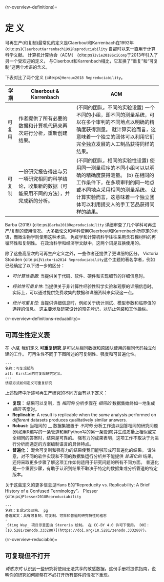 (rr-overview-definitions)=
# 定 义

可再生产(和复制)最常见的定义是Claerbout和Karrenbach在1992年 {cite:ps}`ClaerboutKarrenbach1992Reproduciability` 自那时以来一直用于计算科学文献。 计算机计算协会（ACM） {cite:ps}`Ivie2018SciComp`于2013年引入了另一个受欢迎的定义， 与Claerbout和Karrenbach相比，它互换了“重复”和“可复制”这两个术语的含义。

下表对比了两个定义 {cite:ps}`Heroux2018 Repreduciability`。

| 学期  | Claerbout & Karrenbach                           | ACM                                                                                                                         |
| --- | ------------------------------------------------ | --------------------------------------------------------------------------------------------------------------------------- |
| 可复用 | 作者提供了所有必要的数据和计算机代码来再次进行分析，重新创建结果。                | (不同的团队，不同的实验设置) 一个不同的小组，即不同的测量系统，可以在多个审判的不同地点以明确的精确度获得测量。 就计算实验而言，这意味着一个独立的团体可以利用它们完全独立发展的人工制品获得同样的结果。                      |
| 可复制 | 一份研究报告得出与另一项研究相同的科学结论，收集新的数据（可能采用不同的方法），并完成新的分析。 | (不同的团队，相同的实验性设置) 使用同一测量程序的不同小组可以以明确的精确度获得测量。 (b) 在相同的工作条件下，在多项审判的同一地点或不同地点采用相同的测量系统。 就计算实验而言，这意味着一个独立团体可以利用提交人的手工艺品获得同样的结果。 |

Barba (2018) {cite:ps}`Barba2018Reproduciability` 详细审查了几个学科可再生产/复制的使用情况。 大多数论文和学科使用Claerbout和Karrenbach所界定的术语，而微生物学则使用这种术语。 免疫学和计算机科学往往采用含石棉材料的再循环性和复制性。 在政治科学和经济学文献中，这两个词是互换使用的。

除了这些高层次的可再生产定义之外，一些作者还提供了更详细的区分。 Victoria Stodden {cite:ps}`Victoria2014 Reproduciability`这个主题的著名学者，例如已经确定了以下进一步的区分：

- _可计算性重置_: 当提供关于代码、软件、硬件和实现细节的详细信息时。

- _经验性可重复性_: 当提供关于非计算性经验性科学实验和观察的详细信息时。 实际上，可以通过提供免费收集的数据和详细资料来实现这一点。

- _统计可重复性_: 当提供详细信息时，例如关于统计测试、模型参数和临界值的选择的信息。 这主要涉及研究设计的预先登记，以防止包装和其他操纵。

(rr-overview-definitions-reduability)=
## 可再生性定义表

在 _小路_, 我们定义 **可重复研究** 是可以从相同数据和原团队使用的相同代码独立创建的工作。 可再生性不同于下图所述的可复制性、强度和可普遍化性。


```{figure} ../../figures/reproducible-matrix.jpg
---
名称：可复现矩阵
alt: Kirstie的可复现研究定义。
---
诱惑方式如何定义可重复研究
```

上述矩阵中所述可再生产研究的不同方面有以下定义：

- **复现：** 结果可以复制，当 _相同的_ 分析步骤在 _相同的_ 数据集始终如一地生成 _相同_ 答案时。
- **Replicable:** A result is replicable when the _same_ analysis performed on _different_ datasets produces qualitatively similar answers.
- **Robust:** 当相同的 __ 数据集被置于 _不同的_ 分析工作流以回答相同的研究问题(例如用R编写的一条管道和用Python写的另一条管道)并生成质量上相似或完全相同的答案时，结果是可靠的。 强有力的成果表明，这项工作不取决于为进行分析而选定的方案编制语言的具体特点。
- **普遍化：** 混合可复制和强有力的结果使我们能够形成可普遍化的结果。 请注意，对不同的软件实现和不同的数据集运行分析并不能提供 _普遍化的_ 结果。 还将采取更多步骤了解这项工作如何适用于研究问题的所有不同方面。 普遍化是一个重要步骤，有助于认识到结果不取决于特定的数据集或分析管道的特定版本。

关于这些定义的更多信息见Hans E的“Repreducity vs. Replicability: A Brief History of a Confused Terminology”。 Plesser {cite:ps}`Plesser2018Reproduciability`

```{figure} ../../figures/reproducible-definition-grid.jpg
---
名称：复现定义网格。 pg
备选案文：具有可复制、可复制、可靠和普遍的研究特性的格志
-
_Sting Way_ 项目示意图由 Stereria 绘制。 在 CC-BY 4.0 许可下使用。 DOI：[10.5281/zenodo.3332807](https://doi.org/10.5281/zenodo.3332807)。
```

(rr-overview-reduciable)=
## 可复现但不打开

_诱惑方式_ 认识到一些研究将使用无法共享的敏感数据，这份手册将提供指南，说明你的研究如何能够在不必打开所有部件的情况下重现。
